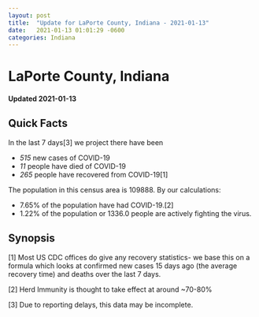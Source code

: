 ```yaml
---
layout: post
title:  "Update for LaPorte County, Indiana - 2021-01-13"
date:   2021-01-13 01:01:29 -0600
categories: Indiana
---
```


# LaPorte County, Indiana
#### Updated 2021-01-13

## Quick Facts

In the last 7 days[3] we project there have been
- *515* new cases of COVID-19
- *11* people have died of COVID-19
- *265* people have recovered from COVID-19[1]

The population in this census area is 109888. By our calculations:
- 7.65% of the population have had COVID-19.[2]
- 1.22% of the population or 1336.0 people are actively fighting the virus.

## Synopsis




[1] Most US CDC offices do give any recovery statistics- we base this on a formula which looks at confirmed new cases
15 days ago (the average recovery time) and deaths over the last 7 days.

[2] Herd Immunity is thought to take effect at around ~70-80%

[3] Due to reporting delays, this data may be incomplete.
 
    